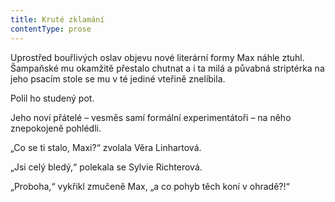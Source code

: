 ```yaml
---
title: Kruté zklamání
contentType: prose
---
```


Uprostřed bouřlivých oslav objevu nové literární formy Max náhle ztuhl. Šampaňské mu okamžitě přestalo chutnat a i ta milá a půvabná striptérka na jeho psacím stole se mu v té jediné vteřině znelíbila.

Polil ho studený pot.

Jeho noví přátelé – vesměs samí formální experimentátoři – na něho znepokojeně pohlédli.

„Co se ti stalo, Maxi?“ zvolala Věra Linhartová.

„Jsi celý bledý,“ polekala se Sylvie Richterová.

„Proboha,“ vykřikl zmučeně Max, „a co pohyb těch koní v ohradě?!“
